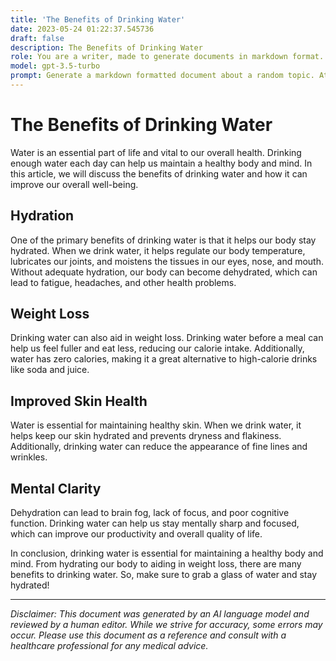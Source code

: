 ```yaml
---
title: 'The Benefits of Drinking Water'
date: 2023-05-24 01:22:37.545736
draft: false
description: The Benefits of Drinking Water
role: You are a writer, made to generate documents in markdown format. It is very important that all of the documents you generate are in valid markdown format.
model: gpt-3.5-turbo
prompt: Generate a markdown formatted document about a random topic. At the bottom, include a disclaimer explaining that the document was generated by you. The first line of the document should be the title. Make sure that the entire document is in proper markdown format, using a mix of various tags to make the document visually appealing.
---
```


# The Benefits of Drinking Water

Water is an essential part of life and vital to our overall health. Drinking enough water each day can help us maintain a healthy body and mind. In this article, we will discuss the benefits of drinking water and how it can improve our overall well-being.

## Hydration

One of the primary benefits of drinking water is that it helps our body stay hydrated. When we drink water, it helps regulate our body temperature, lubricates our joints, and moistens the tissues in our eyes, nose, and mouth. Without adequate hydration, our body can become dehydrated, which can lead to fatigue, headaches, and other health problems.

## Weight Loss

Drinking water can also aid in weight loss. Drinking water before a meal can help us feel fuller and eat less, reducing our calorie intake. Additionally, water has zero calories, making it a great alternative to high-calorie drinks like soda and juice.

## Improved Skin Health

Water is essential for maintaining healthy skin. When we drink water, it helps keep our skin hydrated and prevents dryness and flakiness. Additionally, drinking water can reduce the appearance of fine lines and wrinkles.

## Mental Clarity

Dehydration can lead to brain fog, lack of focus, and poor cognitive function. Drinking water can help us stay mentally sharp and focused, which can improve our productivity and overall quality of life.

In conclusion, drinking water is essential for maintaining a healthy body and mind. From hydrating our body to aiding in weight loss, there are many benefits to drinking water. So, make sure to grab a glass of water and stay hydrated!

---

*Disclaimer: This document was generated by an AI language model and reviewed by a human editor. While we strive for accuracy, some errors may occur. Please use this document as a reference and consult with a healthcare professional for any medical advice.*